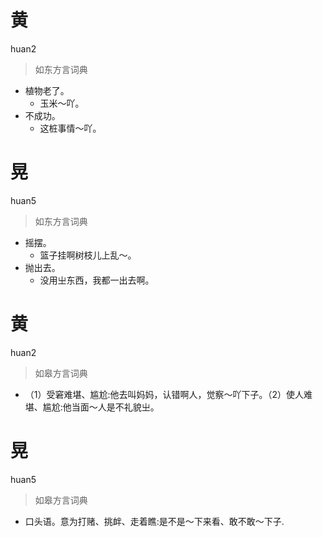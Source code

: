 # 黄
huan2
> 如东方言词典
- 植物老了。
  - 玉米～吖。
- 不成功。
  - 这桩事情～吖。

# 晃
huan5
> 如东方言词典
- 摇摆。
  - 篮子挂啊树枝儿上乱～。
- 抛出去。
  - 没用㞢东西，我都一出去啊。

# 黄
huan2
> 如皋方言词典
- （1）受窘难堪、尴尬:他去叫妈妈，认错啊人，觉察～吖下子。（2）使人难堪、尴尬:他当面～人是不礼貌㞢。

# 晃
huan5
> 如皋方言词典
- 口头语。意为打赌、挑衅、走着瞧:是不是～下来看、敢不敢～下子.
